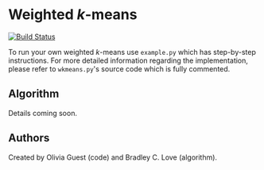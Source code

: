 # Weighted _k_-means

[![Build Status](https://travis-ci.com/oliviaguest/weighted_k_means.svg?token=qe5169Xpv1Woxy1aGgNr&branch=master)](https://travis-ci.com/oliviaguest/weighted_k_means)

To run your own weighted _k_-means use ```example.py``` which has step-by-step instructions.
For more detailed information regarding the implementation, please refer to ```wkmeans.py```'s source code which is fully commented.

## Algorithm
Details coming soon.

## Authors
Created by Olivia Guest (code) and Bradley C. Love (algorithm).
